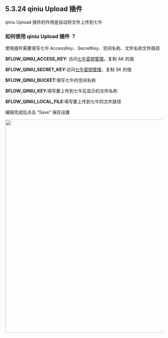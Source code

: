## 5.3.24 qiniu Upload 插件

qiniu Upload 插件的作用是自动将文件上传到七牛

### 如何使用 qiniu Upload 插件 ？

使用插件需要填写七牛 AccessKey、SecretKey、空间名称、文件名和文件路径

<b>$FLOW_QINIU_ACCESS_KEY:</b> 访问[七牛密钥管理](https://portal.qiniu.com/user/key)，复制 AK 的值

<b>$FLOW_QINIU_SECRET_KEY:</b>访问[七牛密钥管理](https://portal.qiniu.com/user/key)，复制 SK 的值

<b>$FLOW_QINIU_BUCKET:</b>填写七牛的空间名称

<b>$FLOW_QINIU_KEY:</b>填写要上传到七牛后显示的文件名称

<b>$FLOW_QINIU_LOCAL_FILE:</b>填写要上传到七牛的文件路径

编辑完成后点击 “Save” 保存设置

<img src="https://dn-shimo-image.qbox.me/RaZtk8ZN78AT5eud.png!thumbnail" width=680>
